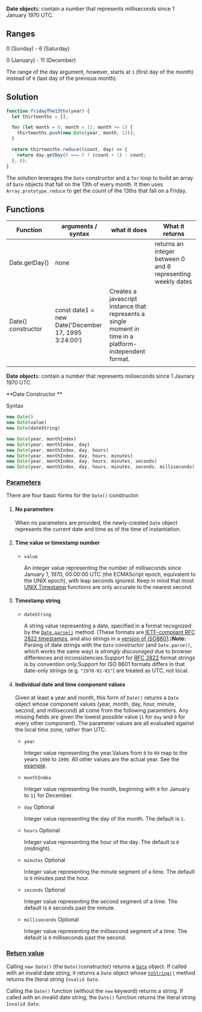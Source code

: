 **Date object**s: contain a number that represents milliseconds since 1 January 1970 UTC. 

## Ranges

0 (Sunday) - 6 (Saturday)

0 (January) - 11 (December)

The range of the day argument, however, starts at `1` (first day of the month) instead of `0` (last day of the previous month).

## Solution

```js
function fridayThe13ths(year) {
  let thirteenths = [];

  for (let month = 0; month < 12; month += 1) {
    thirteenths.push(new Date(year, month, 13));
  }

  return thirteenths.reduce((count, day) => {
    return day.getDay() === 5 ? (count + 1) : count;
  }, 0);
}

```

The solution leverages the `Date` constructor and a `for` loop to build an array of `Date` objects that fall on the 13th of every month. It then uses `Array.prototype.reduce` to get the count of the 13ths that fall on a Friday.

## Functions

| Function           | arguments / syntax                                  | what it does                                                 | What it returns                                              |
| ------------------ | --------------------------------------------------- | ------------------------------------------------------------ | ------------------------------------------------------------ |
| Date.getDay()      | none                                                |                                                              | returns an integer between 0 and 6 representing weekly dates |
| Date() constructor | const date1 = new Date('December 17, 1995 3:24:00') | Creates a javascript instance that represents a single moment in time in a platform-independent format. |                                                              |
|                    |                                                     |                                                              |                                                              |

**Date object**s: contain a number that represents miliseconds since 1 Jaunary 1970 UTC. 

**Date Constructor **

Syntax

```js
new Date()
new Date(value)
new Date(dateString)

new Date(year, monthIndex)
new Date(year, monthIndex, day)
new Date(year, monthIndex, day, hours)
new Date(year, monthIndex, day, hours, minutes)
new Date(year, monthIndex, day, hours, minutes, seconds)
new Date(year, monthIndex, day, hours, minutes, seconds, milliseconds)
```

### [Parameters](https://developer.mozilla.org/en-US/docs/Web/JavaScript/Reference/Global_Objects/Date/Date#parameters)

There are four basic forms for the `Date()` constructor:

1. #### No parameters

   When no parameters are provided, the newly-created `Date` object represents the current date and time as of the time of instantiation.

2. #### Time value or timestamp number

   - `value`

     An integer value representing the number of milliseconds since January 1, 1970, 00:00:00 UTC (the ECMAScript epoch, equivalent to the UNIX epoch), with leap seconds ignored. Keep in mind that most [UNIX Timestamp](https://pubs.opengroup.org/onlinepubs/9699919799/basedefs/V1_chap04.html#tag_04_16) functions are only accurate to the nearest second.

3. #### Timestamp string

   - `dateString`

     A string value representing a date, specified in a format recognized by the [`Date.parse()`](https://developer.mozilla.org/en-US/docs/Web/JavaScript/Reference/Global_Objects/Date/parse) method. (These formats are [IETF-compliant RFC 2822 timestamps](https://datatracker.ietf.org/doc/html/rfc2822#page-14), and also strings in a [version of ISO8601](https://www.ecma-international.org/ecma-262/11.0/#sec-date.parse).)**Note:** Parsing of date strings with the `Date` constructor (and `Date.parse()`, which works the same way) is *strongly discouraged* due to browser differences and inconsistencies.Support for [RFC 2822](https://datatracker.ietf.org/doc/html/rfc2822) format strings is by convention only.Support for ISO 8601 formats differs in that date-only strings (e.g. `"1970-01-01"`) are treated as UTC, not local.

4. #### Individual date and time component values

   Given at least a year and month, this form of `Date()` returns a `Date` object whose component values (year, month, day, hour, minute, second, and millisecond) all come from the following parameters. Any missing fields are given the lowest possible value (`1` for `day` and `0` for every other component). The parameter values are all evaluated against the local time zone, rather than UTC.

   - `year`

     Integer value representing the year.Values from `0` to `99` map to the years `1900` to `1999`. All other values are the actual year. See the [example](https://developer.mozilla.org/en-US/docs/Web/JavaScript/Reference/Global_Objects/Date#two_digit_years_map_to_1900_–_1999).

   - `monthIndex`

     Integer value representing the month, beginning with `0` for January to `11` for December.

   - `day` Optional

     Integer value representing the day of the month. The default is `1`.

   - `hours` Optional

     Integer value representing the hour of the day. The default is `0` (midnight).

   - `minutes` Optional

     Integer value representing the minute segment of a time. The default is `0` minutes past the hour.

   - `seconds` Optional

     Integer value representing the second segment of a time. The default is `0` seconds past the minute.

   - `milliseconds` Optional

     Integer value representing the millisecond segment of a time. The default is `0` milliseconds past the second.

### [Return value](https://developer.mozilla.org/en-US/docs/Web/JavaScript/Reference/Global_Objects/Date/Date#return_value)

Calling `new Date()` (the `Date()`constructor) returns a [`Date`](https://developer.mozilla.org/en-US/docs/Web/JavaScript/Reference/Global_Objects/Date) object. If called with an invalid date string, it returns a `Date` object whose [`toString()`](https://developer.mozilla.org/en-US/docs/Web/JavaScript/Reference/Global_Objects/Date/toString) method returns the literal string `Invalid Date`.

Calling the `Date()` function (without the `new` keyword) returns a string. If called with an invalid date string, the `Date()` function returns the literal string `Invalid Date`.
